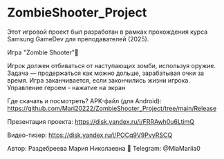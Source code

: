 # ZombieShooter_Project

Этот игровой проект был разработан в рамках прохождения курса Samsung GameDev для преподавателей (2025).

Игра "Zombie Shooter"🔫 

Игрок должен отбиваться от наступающих зомби, используя  оружие.
Задача — продержаться как можно дольше, зарабатывая очки за время.
Игра заканчивается, если закончились жизни игрока.
Управление героем - нажатие на экран

Где скачать и посмотреть?
APK-файл (для Android): https://github.com/Mari20222/ZombieShooter_Project/tree/main/Release

Презентация проекта: https://disk.yandex.ru/i/FRRAwh0u6LtimQ

Видео-тизер: https://disk.yandex.ru/i/POCq9V9PvyRSCQ



Автор: Раздебреева Мария Николаевна  📱 Telegram: @MiaMariia0
